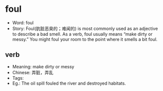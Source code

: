 # foul

- Word: foul
- Story: Foul(肮脏恶臭的；难闻的) is most commonly used as an adjective to describe a bad smell. As a verb, foul usually means “make dirty or messy.” You might foul your room to the point where it smells a bit foul.

## verb

- Meaning: make dirty or messy
- Chinese: 弄脏，弄乱
- Tags: 
- Eg.: The oil spill fouled the river and destroyed habitats.

